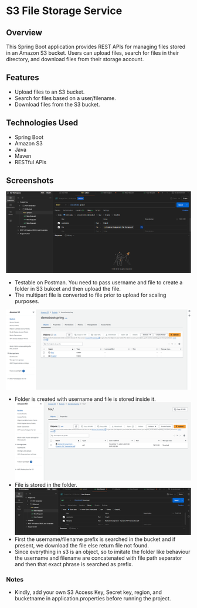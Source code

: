 # S3 File Storage Service

## Overview

This Spring Boot application provides REST APIs for managing files stored in an Amazon S3 bucket. Users can upload files, search for files in their directory, and download files from their storage account.

## Features

- Upload files to an S3 bucket.
- Search for files based on a user/filename.
- Download files from the S3 bucket.

## Technologies Used

- Spring Boot
- Amazon S3
- Java
- Maven
- RESTful APIs

## Screenshots
![uploadTest](readme_assests/uploadTest.png)
- Testable on Postman. You need to pass username and file to create a folder in S3 bukcet and then upload the file.
- The multipart file is converted to file prior to upload for scaling purposes.

![s3upload](readme_assests/spring%20boot%20folder.png)
- Folder is created with username and file is stored inside it.
![s3view](readme_assests/spring%20boot%20file.png)
- File is stored in the folder.
![s3download](readme_assests/downloadTest.png)
- First the username/filename prefix is searched in the bucket and if present, we download the file else return file not found.
- Since everything in s3 is an object, so to imitate the folder like behaviour the username and filename are concatenated with file path separator and then that exact phrase is searched as prefix.


### Notes

- Kindly, add your own S3 Access Key, Secret key, region, and bucketname in application.properties before running the project.
